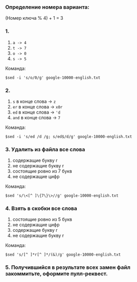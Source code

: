 ### Определение номера варианта:

(Номер ключа % 4) + 1 = 3

### 1.
1) `a -> 4`
2) `t -> 7`
3) `o -> 0`
4) `s -> 5`

Команда:

```
$sed -i 's/o/0/g' google-10000-english.txt
```

### 2.
1) `s` в конце слова -> `z`
2) `er` в конце слова -> `x0r`
3) `ed` в конце слова -> `'d`
4) `and` в конце слова -> `7`

Команда:

```
$sed -i 's/ed /d /g; s/ed$/d/g' google-10000-english.txt
```

### 3. Удалить из файла все слова
1) содержащие букву r
2) не содержащие букву r
3) состоящие ровно из 7 букв
4) не содержащие цифр

Команда:

```
$sed 's/\<[^ ]\{7\}\>//g' google-10000-english.txt
```

### 4. Взять в скобки все слова
1) состоящие ровно из 5 букв
2) не содержащие цифр
3) содержащие букву r
4) не содержащие букву r

Команда:

```
$sed 's/[^ ]*r[^ ]*/(&)/g' google-10000-english.txt
```

### 5. Получившийся в результате всех замен файл закоммитьте, оформите пулл-реквест.

